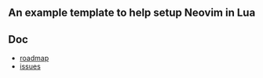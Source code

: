 ## An example template to help setup Neovim in Lua

## Doc

* [roadmap](./doc/issues.txt)
* [issues](./doc/roadmap.txt)

